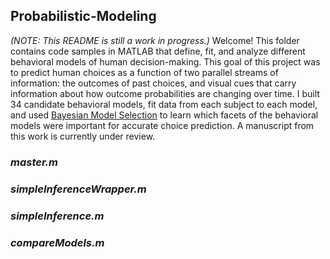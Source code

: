 ## Probabilistic-Modeling

*(NOTE: This README is still a work in progress.)* Welcome! This folder contains code samples in MATLAB that define, fit, and analyze different behavioral models of human decision-making. This goal of this project was to predict human choices as a function of two parallel streams of information: the outcomes of past choices, and visual cues that carry information about how outcome probabilities are changing over time. I built 34 candidate behavioral models, fit data from each subject to each model, and used [Bayesian Model Selection](https://www.ncbi.nlm.nih.gov/pubmed/19306932) to learn which facets of the behavioral models were important for accurate choice prediction. A manuscript from this work is currently under review.

### *master.m*


### *simpleInferenceWrapper.m*


### *simpleInference.m*


### *compareModels.m*